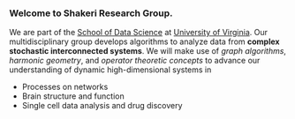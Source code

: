 
### Welcome to Shakeri Research Group.
We are part of the [School of Data Science](https://datascience.virginia.edu/) at [University of Virginia](https://www.virginia.edu/).
Our multidisciplinary group develops algorithms to analyze data from **complex stochastic interconnected systems**. We will make use of 
*graph algorithms*, *harmonic geometry*, and *operator theoretic concepts* to 
 advance our understanding of dynamic high-dimensional systems in 
 - Processes on networks
 - Brain structure and function
 - Single cell data analysis and drug discovery